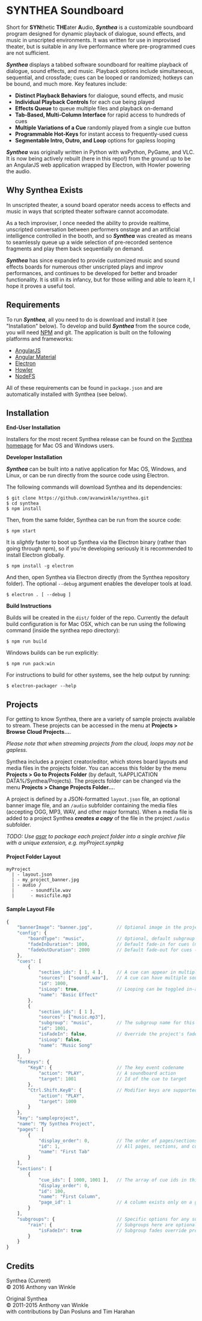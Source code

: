 # SYNTHEA Soundboard

Short for **SYN**thetic **THE**ater **A**udio, ***Synthea*** is a customizable soundboard program designed for dynamic playback of
dialogue, sound effects, and music in unscripted environments. It was written for use in improvised theater, but
is suitable in any live performance where pre-programmed cues are not sufficient.

***Synthea*** displays a tabbed software soundboard for realtime playback of dialogue,
sound effects, and music. Playback options include simultaneous, sequential, and crossfade; cues can be looped or
randomized; hotkeys can be bound, and much more. Key features include:

 - **Distinct Playback Behaviors** for dialogue, sound effects, and music
 - **Individual Playback Controls** for each cue being played
 - **Effects Queue** to queue multiple files and playback on-demand
 - **Tab-Based, Multi-Column Interface** for rapid access to hundreds of cues
 - **Multiple Variations of a Cue** randomly played from a single cue button
 - **Programmable Hot-Keys** for instant access to frequently-used cuess
 - **Segmentable Intro, Outro, and Loop** options for gapless looping

***Synthea*** was originally written in Python with wxPython, PyGame, and VLC. It is
now being actively rebuilt (here in this repo!) from the ground up to be an AngularJS web application wrapped by Electron, with Howler powering the audio.

## Why Synthea Exists

In unscripted theater, a sound board operator needs access to effects and music in ways that
scripted theater software cannot accomodate.

As a tech improviser, I once needed the ability to provide realtime, unscripted conversation
between performers onstage and an artificial intelligence controlled in the booth, and so ***Synthea*** was
created as means to seamlessly queue up a wide selection of pre-recorded sentence fragments and play them
back sequentially on demand.

***Synthea*** has since expanded to provide customized music and sound effects boards for numerous other
unscripted plays and improv performances, and continues to be developed for better and broader functionality.
It is still in its infancy, but for those willing and able to learn it, I hope it proves a useful tool.

## Requirements

To run ***Synthea***, all you need to do is download and install it (see "Installation" below). To develop and build ***Synthea*** from the source code, you will need [NPM](https://www.npmjs.com/package/npm) and git. The application is built on the following platforms and frameworks:
 - [AngularJS](https://angularjs.org/)
 - [Angular Material](https://material.angularjs.org/)
 - [Electron](http://electron.atom.io/)
 - [Howler](https://howlerjs.com/)
 - [NodeFS](https://nodejs.org/api/fs.html)

All of these requirements can be found in `package.json` and are automatically installed
with Synthea (see below).

## Installation

**End-User Installation**

Installers for the most recent Synthea release can be found on the
[Synthea homepage](https://avanwinkle.github.io/synthea/)
for Mac OS and Windows users.

**Developer Installation**

***Synthea*** can be built into a native application for Mac OS, Windows, and Linux,
or can be run directly from the source code using Electron.

The following commands will download Synthea and its dependencies:
```
$ git clone https://github.com/avanwinkle/synthea.git
$ cd synthea
$ npm install
```

Then, from the same folder, Synthea can be run from the source code:
```
$ npm start
```

It is *slightly* faster to boot up Synthea via the Electron binary (rather than going through npm), so if you're developing seriously it is recommended to install Electron globally.
```
$ npm install -g electron
```

And then, open Synthea via Electron directly (from the Synthea repository folder). The optional
`--debug` argument enables the developer tools at load.
```
$ electron . [ --debug ]
```


**Build Instructions**

Builds will be created in the `dist/` folder of the repo. Currently the default build configuration is for Mac OSX, which can be run using the following command (inside the synthea repo directory):

```$ npm run build```

Windows builds can be run explicitly:

```$ npm run pack:win```

For instructions to build for other systems, see the help output by running:

```$ electron-packager --help```

## Projects

For getting to know Synthea, there are a variety of sample projects available to stream. These
projects can be accessed in the menu at **Projects > Browse Cloud Projects...**.

_Please note that when streaming projects from the cloud, loops may not be gapless._

Synthea includes a project creator/editor, which stores board layouts and media files in the projects folder. You can access this folder by the menu **Projects > Go to Projects Folder** (by default, %APPLICATION DATA%/Synthea/Projects). The projects folder can be changed via the menu **Projects > Change Projects Folder...**.

A project is defined by a JSON-formatted `layout.json` file, an optional banner image file, and an `/audio` subfolder containing the media files (accepting OGG, MP3, WAV, and other major formats). When a media file
is added to a project Synthea ***creates a copy*** of the file in the project `/audio` subfolder.

_TODO: Use [asar](https://www.npmjs.com/package/asar) to package each project folder into a single archive file with a unique extension, e.g. myProject.synpkg_

#### Project Folder Layout
```
myProject
  | - layout.json
  | - my_project_banner.jpg
  | - audio /
  |      - soundfile.wav
  |      - musicfile.mp3
```

#### Sample Layout File

```javascript
{
    "bannerImage": "banner.jpg",         // Optional image in the project subfolder
    "config": {
        "boardType": "music",            // Optional, default subgroup for cues
        "fadeInDuration": 1000,          // Default fade-in for cues (ms)
        "fadeOutDuration": 2000          // Default fade-out for cues (ms)
    },
    "cues": [
        {
            "section_ids": [ 1, 4 ],     // A cue can appear in multiple sections, even pages
            "sources": ["soundf.wav"],   // A cue can have multiple source files
            "id": 1000,
            "isLoop": true,              // Looping can be toggled in-app, but cues can be preset
            "name": "Basic Effect"
        },
        {
            "section_ids": [ 1 ],
            "sources": ["music.mp3"],
            "subgroup": "music",         // The subgroup name for this cue
            "id": 1001,
            "isFadeIn": false,           // Override the project's fade settings
            "isLoop": false,
            "name": "Music Song"
        }
    ],
    "hotKeys": {
        "KeyA": {                        // The key event codename
            "action": "PLAY",            // A soundboard action
            "target": 1001               // Id of the cue to target
        },
        "Ctrl.Shift.KeyB": {             // Modifier keys are supported
            "action": "PLAY",
            "target": 1000
        }
    },
    "key": "sampleproject",
    "name": "My Synthea Project",
    "pages": [
        {
            "display_order": 0,          // The order of pages/sections/cues is user-configurable
            "id": 1,                     // All pages, sections, and cues should have unique ids
            "name": "First Tab"
        }
    ],
    "sections": [
        {
            "cue_ids": [ 1000, 1001 ],   // The array of cue ids in this section
            "display_order": 0,
            "id": 100,
            "name": "First Column",
            "page_id": 1                 // A column exists only on a given page, tracked by id
        }
    ],
    "subgroups": {                       // Specific options for any subgroup
        "rain": {                        // Subgroups here are optional
            "isFadeIn": true             // Subgroup fades override project fades
        }
    }
}
```


## Credits

Synthea (Current)<br/>
&copy; 2016 Anthony van Winkle

Original Synthea<br/>&copy; 2011-2015 Anthony van Winkle<br/>with contributions by Dan Posluns and Tim Harahan
